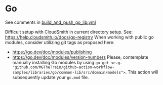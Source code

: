 # Go

See comments in [build_and_push_go_lib.yml](../../.github/workflows/build_and_push_go_lib.yml)

Difficult setup with CloudSmith in current directory setup. See: https://help.cloudsmith.io/docs/go-registry
When working with public go modules, consider utilizing git tags as proposed here: 
- https://go.dev/doc/modules/publishing
- https://go.dev/doc/modules/version-numbers
Please, contemplate manually installing Go modules by using `go get <e.g. "github.com/MGTheTrain/github-action-workflow-samples/libraries/go/common-lib/src/domain/models">`. This action will subsequently update your `go.mod` file.